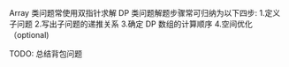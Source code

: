 Array 类问题常使用双指针求解
DP 类问题解题步骤常可归纳为以下四步:
    1.定义子问题
    2.写出子问题的递推关系
    3.确定 DP 数组的计算顺序
    4.空间优化（optional)

TODO: 总结背包问题